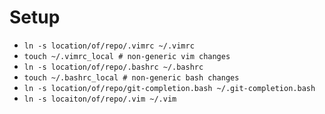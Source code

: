 # Setup
* `ln -s location/of/repo/.vimrc ~/.vimrc`
* `touch ~/.vimrc_local # non-generic vim changes`
* `ln -s location/of/repo/.bashrc ~/.bashrc`
* `touch ~/.bashrc_local # non-generic bash changes`
* `ln -s location/of/repo/git-completion.bash ~/.git-completion.bash`
* `ln -s locaiton/of/repo/.vim ~/.vim`
